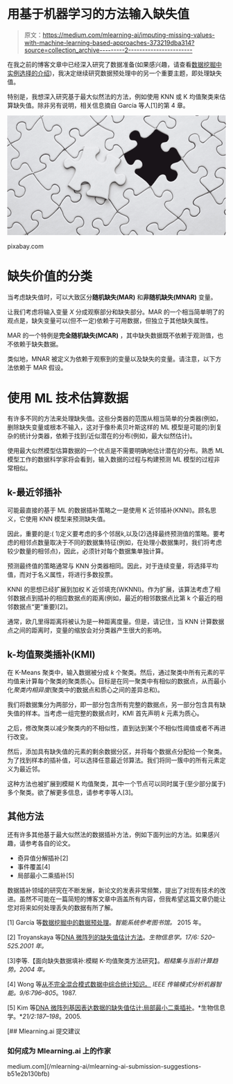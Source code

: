 # 用基于机器学习的方法输入缺失值

> 原文：<https://medium.com/mlearning-ai/imputing-missing-values-with-machine-learning-based-approaches-373219dba314?source=collection_archive---------2----------------------->

在我之前的博客文章中已经深入研究了数据准备(如果感兴趣，请查看[数据挖掘中实例选择的介绍](/@sabrinaherbst/an-introduction-to-instance-selection-in-data-mining-7b2ac94fb07))，我决定继续研究数据预处理中的另一个重要主题，即处理缺失值。

特别是，我想深入研究基于最大似然法的方法，例如使用 KNN 或 K 均值聚类来估算缺失值。除非另有说明，相关信息摘自 García 等人[1]的第 4 章。

![](img/334b0762ea78b7d8160a633599671ab6.png)

pixabay.com

# 缺失价值的分类

当考虑缺失值时，可以大致区分**随机缺失(MAR)** 和**非随机缺失(MNAR)** 变量。

让我们考虑将输入变量 *X* 分成观察部分和缺失部分。MAR 的一个相当简单明了的观点是，缺失变量可以(但不一定)依赖于可用数据，但独立于其他缺失属性。

MAR 的一个特例是**完全随机缺失(MCAR)** ，其中缺失数据既不依赖于观测值，也不依赖于缺失数据。

类似地，MNAR 被定义为依赖于观察到的变量以及缺失的变量。请注意，以下方法依赖于 MAR 假设。

# 使用 ML 技术估算数据

有许多不同的方法来处理缺失值。这些分类器的范围从相当简单的分类器(例如，删除缺失变量或根本不输入，这对于像朴素贝叶斯这样的 ML 模型是可能的)到复杂的统计分类器，依赖于找到/近似潜在的分布(例如，最大似然估计)。

使用最大似然模型估算数据的一个优点是不需要明确地估计潜在的分布。熟悉 ML 模型工作的数据科学家将会看到，输入数据的过程与构建预测 ML 模型的过程非常相似。

## k-最近邻插补

可能最直接的基于 ML 的数据插补策略之一是使用 K 近邻插补(KNNI)。顾名思义，它使用 KNN 模型来预测缺失值。

因此，重要的是:( 1)定义要考虑的多个邻居*k*,以及(2)选择最终预测值的策略。要考虑的相邻点数量取决于不同的数据集特征(例如，在处理小数据集时，我们将考虑较少数量的相邻点)，因此，必须针对每个数据集单独计算。

预测最终值的策略通常与 KNN 分类器相同。因此，对于连续变量，将选择平均值，而对于名义属性，将进行多数投票。

KNNI 的思想已经扩展到加权 K 近邻填充(WKNNI)。作为扩展，该算法考虑了相邻数据点到插补的相应数据点的距离(例如，最近的相邻数据点比第 k 个最近的相邻数据点“更”重要)[2]。

通常，欧几里得距离将被认为是一种距离度量。但是，请记住，当 KNN 计算数据点之间的距离时，变量的缩放会对分类器产生很大的影响。

## k-均值聚类插补(KMI)

在 K-Means 聚类中，输入数据被分成 *k* 个聚类。然后，通过聚类中所有元素的平均值来计算每个聚类的聚类质心。目标是在同一聚类中有相似的数据点，从而最小化*聚类内相异度*(聚类中的数据点和质心之间的差异总和)。

我们将数据集分为两部分，即一部分包含所有完整的数据点，另一部分包含具有缺失值的样本。当考虑一组完整的数据点时，KMI 首先声明 *k* 元素为质心。

之后，修改聚类以减少聚类内的不相似性，直到达到某个不相似性阈值或者不再进行改变。

然后，添加具有缺失值的元素的剩余数据分区，并将每个数据点分配给一个聚类。为了找到样本的插补值，可以选择任意最近邻算法。我们将同一簇中的所有元素定义为最近邻。

这种方法也被扩展到模糊 K 均值聚类，其中一个节点可以同时属于(至少部分属于)多个聚类。欲了解更多信息，请参考李等人[3]。

## 其他方法

还有许多其他基于最大似然法的数据插补方法，例如下面列出的方法。如果感兴趣，请参考各自的论文。

*   奇异值分解插补[2]
*   事件覆盖[4]
*   局部最小二乘插补[5]

数据插补领域的研究在不断发展，新论文的发表非常频繁，提出了对现有技术的改进。虽然不可能在一篇简短的博客文章中涵盖所有内容，但我希望这篇文章仍能让您对将来如何处理丢失的数据有所了解。

[1] García 等[数据挖掘中的数据预处理](https://link.springer.com/book/10.1007/978-3-319-10247-4)。*智能系统参考图书馆。* 2015 年。

[2] Troyanskaya 等[DNA 微阵列的缺失值估计方法](https://doi.org/10.1093/bioinformatics/17.6.520)。*生物信息学。17/6: 520–525.2001 年。*

[3]李等.【面向缺失数据填补:模糊 K-均值聚类方法研究】。*粗糙集与当前计算趋势。2004 年。*

[4] Wong 等[从不完全混合模式数据中综合统计知识。](http://doi.org/10.1109/tpami.1987.4767986) *IEEE 传输模式分析机器智能。9/6:796–805*。1987.

[5] Kim 等[DNA 微阵列基因表达数据的缺失值估计:局部最小二乘插补](https://doi.org/10.1093/bioinformatics/bth499)。*生物信息学。**21/2:187–198*。2005.

[](/mlearning-ai/mlearning-ai-submission-suggestions-b51e2b130bfb) [## Mlearning.ai 提交建议

### 如何成为 Mlearning.ai 上的作家

medium.com](/mlearning-ai/mlearning-ai-submission-suggestions-b51e2b130bfb)
